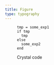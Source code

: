 ```yaml
---
title: Figure
type: typography
---
```


<figure markdown="1">

  ```crystal
  tmp = some_exp1
  if tmp
    tmp
  else
    some_exp2
  end
  ```

  <figcaption>Crystal code</figcaption>
</figure>
